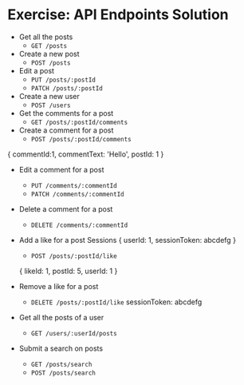 # Exercise: API Endpoints Solution

- Get all the posts
  - `GET /posts`
- Create a new post
  - `POST /posts`
- Edit a post
  - `PUT /posts/:postId`
  - `PATCH /posts/:postId`
- Create a new user
  - `POST /users`
- Get the comments for a post
  - `GET /posts/:postId/comments`
- Create a comment for a post
  - `POST /posts/:postId/comments`

{
  commentId:1,
  commentText: 'Hello',
  postId: 1
}
- Edit a comment for a post
  - `PUT /comments/:commentId`
  - `PATCH /comments/:commentId`
- Delete a comment for a post
  - `DELETE /comments/:commentId`
- Add a like for a post
Sessions
{
  userId: 1,
  sessionToken: abcdefg
}
  - `POST /posts/:postId/like`

  {
    likeId: 1,
    postId: 5,
    userId: 1
  }
- Remove a like for a post
  - `DELETE /posts/:postId/like`
  sessionToken: abcdefg
- Get all the posts of a user
  - `GET /users/:userId/posts`
- Submit a search on posts
  - `GET /posts/search`
  - `POST /posts/search`
